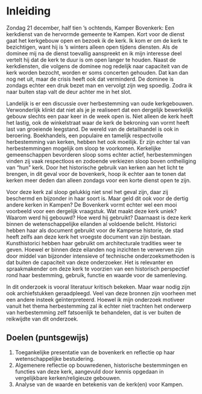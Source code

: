 # Inleiding

Zondag 21 december, half tien ’s ochtends, Kamper Bovenkerk: Een kerkdienst van de hervormde gemeente te Kampen. Kort voor de dienst gaat het kerkgebouw open en bezoek ik de kerk. Ik kom er om de kerk te bezichtigen, want hij is ’s winters alleen open tijdens diensten. Als de dominee mij na de dienst toevallig aanspreekt en ik mijn interesse deel vertelt hij dat de kerk te duur is om open langer te houden. Naast de kerkdiensten, die volgens de dominee nog redelijk naar capaciteit van de kerk worden bezocht, worden er soms concerten gehouden. Dat kan dan nog net uit, maar de crisis heeft ook dat verminderd. De dominee is zondags echter een druk bezet man en vervolgt zijn weg spoedig. Zodra ik naar buiten stap valt de deur achter me in het slot.

Landelijk is er een discussie over herbestemming van oude kerkgebouwen. Verwonderlijk klinkt dat niet als je je realiseert dat een dergelijk bewerkelijk gebouw slechts een paar keer in de week open is. Niet alleen de kerk heeft het lastig, ook de winkelstraat waar de kerk de bekroning van vormt heeft last van groeiende leegstand. De wereld van de detailhandel is ook in beroering. Boekhandels, een populaire en tamelijk respectvolle herbestemming van kerken, hebben het ook moeilijk. Er zijn echter tal van herbestemmingen mogelijk om sloop te voorkomen. Kerkelijke gemeenschappen bevorderen sloop soms echter actief, herbestemmingen vinden zij vaak respectloos en zodoende verkiezen sloop boven ontheiliging van “hun” kerk. Door het historische gebruik van kerken aan het licht te brengen, in dit geval voor de bovenkerk, hoop ik echter aan te tonen dat kerken meer deden dan alleen zondags voor een korte dienst open te zijn.

Voor deze kerk zal sloop gelukkig niet snel het geval zijn, daar zij beschermd en bijzonder in haar soort is. Maar geld dit ook voor de dertig andere kerken in Kampen? De Bovenkerk vormt echter wel een mooi voorbeeld voor een dergelijk vraagstuk. Wat maakt deze kerk uniek? Waarom werd hij gebouwd? Hoe werd hij gebruikt? Daarnaast is deze kerk binnen de wetenschappelijke eilanden al voldoende belicht. Historici hebben haar als document gebruikt voor de Kamperse historie, de stad heeft zelfs aan deze kerk het vroegste document van zijn bestaan. Kunsthistorici hebben haar gebruikt om architecturale tradities weer te geven. Hoewel er binnen deze eilanden nog inzichten te verwerven zijn door middel van bijzonder intensieve of technische onderzoeksmethoden is dat buiten de capaciteit van deze onderzoeker. Het is relevanter en spraakmakender om deze kerk te voorzien van een historisch perspectief rond haar bestemming, gebruik, functie en waarde voor de samenleving. 

In dit onderzoek is vooral literatuur kritisch bekeken. Maar waar nodig zijn ook archiefstukken geraadpleegd. Veel van deze bronnen zijn voorheen met een andere insteek geïnterpreteerd. Hoewel ik mijn onderzoek motiveer vanuit het thema herbestemming zal ik echter niet trachten het onderwerp van herbestemming zelf fatsoenlijk te behandelen, dat is ver buiten de reikwijdte van dit onderzoek.

## Doelen (puntsgewijs)
1. Toegankelijke presentatie van de bovenkerk en reflectie op haar wetenschappelijke bestudering.
2. Algemenere reflectie op bouwredenen, historische bestemmingen en functies van deze kerk, aangevuld door kennis opgedaan in vergelijkbare kerken/religieuze gebouwen. 
3. Analyse van de waarde en betekenis van de kerk(en) voor Kampen.


